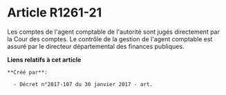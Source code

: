 # Article R1261-21

Les comptes de l'agent comptable de l'autorité sont jugés directement par la Cour des comptes. Le contrôle de la gestion de
l'agent comptable est assuré par le directeur départemental des finances publiques.

**Liens relatifs à cet article**

	**Créé par**:

	  - Décret n°2017-107 du 30 janvier 2017 - art.
